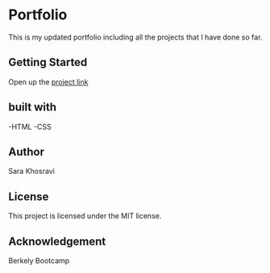 # Portfolio
This is my updated portfolio including all the projects that I have done so far. 

## Getting Started

Open up the [project link](https://saranasr83.github.io/Bootstrap-Portfolio/)

## built with

-HTML
-CSS

## Author
 Sara Khosravi
## License
This project is licensed under the MIT license.

## Acknowledgement
Berkely Bootcamp

